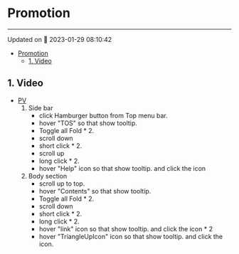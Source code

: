 # Promotion

---

Updated on 📅 2023-01-29 08:10:42

- [Promotion](#promotion)
  - [1. Video](#1-video)

## 1. Video

- [PV](https://youtu.be/LBqgitY_j5A)
  1. Side bar
      - click Hamburger button from Top menu bar.
      - hover "TOS" so that show tooltip.
      - Toggle all Fold \* 2.
      - scroll down
      - short click \* 2.
      - scroll up
      - long click \* 2.
      - hover "Help" icon so that show tooltip. and click the icon
  2. Body section
      - scroll up to top.
      - hover "Contents" so that show tooltip.
      - Toggle all Fold \* 2.
      - scroll down
      - short click \* 2.
      - long click \* 2.
      - hover "link" icon so that show tooltip. and click the icon * 2
      - hover "TriangleUpIcon" icon so that show tooltip. and click the icon.
